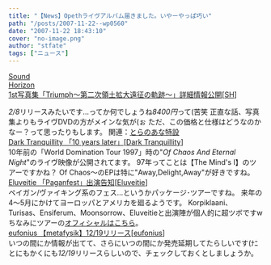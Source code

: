 ```yaml
---
title: "【News】Opethライヴアルバム届きました。いやーやっぱ巧い"
path: "/posts/2007-11-22--wp0560"
date: "2007-11-22 18:43:10"
cover: "no-image.png"
author: "stfate"
tags: ["ニュース"]
---
```


<style type="text/css">
<!--
p {white-space: pre-wrap};
-->
</style>

<a class="topics" href="http://www.soundhorizon.com/" target="_blank">Sound Horizon 1st写真集「Triumph～第二次領土拡大遠征の軌跡～」詳細情報公開</a><span class="junre">[<a href="http://sound-horizon.net/" target="_blank">SH</a>]</span>
<div class="news"><em>2/8</em>リリースみたいです…ってか何でしょうね<em>8400円</em>って(苦笑
正直な話、写真集よりもライヴDVDの方がメインな気が(ぉ
ただ、この価格と仕様はどうなのかなー？って思ったりもします。
関連：<a href="http://www.toranoana.jp/shop/080208_triumph/" target="_blank">とらのあな特設</a></div>
<a class="topics" href="http://www.darktranquillity.com/realindex.html" target="_blank">Dark Tranquillity 「10 years later」</a><span class="junre">[<a href="http://www.darktranquillity.com/" target="_blank">Dark Tranquillity</a>]</span>
<div class="news">10年前の「World Domination Tour 1997」時の"<em>Of Chaos And Eternal Night</em>"のライヴ映像が公開されてます。
97年ってことは【The Mind's I】のツアーですかね？
Of Chaos～のEPは特に"Away,Delight,Away"が好きですね。</div>
<a class="topics" href="http://www.eluveitie.ch/en/?view=news" target="_blank">Eluveitie 「Paganfest」出演告知</a><span class="junre">[<a href="http://www.eluveitie.ch/" target="_blank">Eluveitie</a>]</span>
<div class="news">ペイガン/ヴァイキング系のフェス…というかパッケージ･ツアーですね。
来年の4～5月にかけてヨーロッパとアメリカを廻るようです。
Korpiklaani、Turisas、Ensiferum、Moonsorrow、Eluveitieと出演陣が個人的に超ツボですw
ちなみにツアーの<a href="http://www.paganfest.eu/" target="_blank">オフィシャルはこちら</a>。</div>
<a class="topics" href="http://www.lantis.jp/new-release/data.php?id=74612bc20542cdafa9b62ccc06e0e26d" target="_blank">eufonius 【metafysik】12/19リリース</a><span class="junre">[<a href="http://eufonius.net/" target="_blank">eufonius</a>]</span>
<div class="news">いつの間にか情報が出てて、さらにいつの間にか発売延期してたらしいです(ﾅﾆ
とにもかくにも<em>12/19</em>リリースらしいので、チェックしておくとしましょうか。</div>
